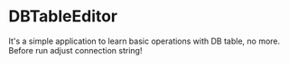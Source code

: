# DBTableEditor
It's a simple application to learn basic operations with DB table, no more.
Before run adjust connection string!
